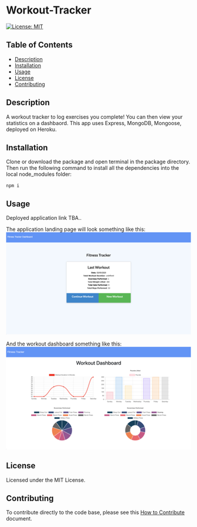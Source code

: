 # Workout-Tracker
[![License: MIT](https://img.shields.io/badge/License-MIT-yellow.svg)](https://opensource.org/licenses/MIT)

## Table of Contents
- [Description](#description)
- [Installation](#installation)
- [Usage](#usage)
- [License](#license)
- [Contributing](#contributing)

## Description
A workout tracker to log exercises you complete! You can then view your statistics on a dashbaord. This app uses Express, MongoDB, Mongoose, deployed on Heroku.

## Installation
Clone or download the package and open terminal in the package directory. Then run the following command to install all the dependencies into the local node_modules folder:

```
npm i
```

## Usage
Deployed application link TBA..

The application landing page will look something like this:
![Application Landing Page Screenshot](./public/application-screenshot-landing.png)

And the workout dashboard something like this:
![Application Dashboard Page Screenshot](./public/application-screenshot-dashboard.png)


## License
Licensed under the MIT License.

## Contributing
To contribute directly to the code base, please see this [How to Contribute](https://github.com/Microsoft/vscode/wiki/How-to-Contribute) document.
